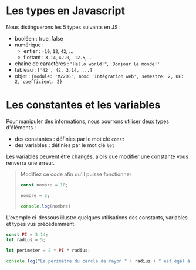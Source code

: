 
# Les types en Javascript

Nous distinguerons les 5 types suivants en JS :

- booléen : true, false
- numérique :
  - entier : `-10`, `12`, `42`, ...
  - flottant : `3.14`, `42.0`, `-12.5`, ...
- chaîne de caractères : `"Hello world!"`, `'Bonjour le monde!'`
- tableau : `['42', 42, 3.14, ...]`
- objet : `{module: 'M2206', nom: 'Intégration web', semestre: 2, UE: 2, coefficient: 2}`

# Les constantes et les variables

Pour manipuler des informations, nous pourrons utiliser deux types d'éléments :

- des constantes : définies par le mot clé `const`
- des variables : définies par le mot clé `let`

Les variables peuvent être changés, alors que modifier une constante vous renverra une erreur.

> Modifiez ce code afin qu'il puisse fonctionner
> 
> ```js runnable
> const nombre = 10;
>
> nombre = 5;
>
> console.log(nombre)
> ```

L'exemple ci-dessous illustre quelques utilisations des constants, variables et types vus précédemment.

```javascript runnable
const PI = 3.14;
let radius = 5;

let perimeter = 2 * PI * radius;

console.log("Le périmètre du cercle de rayon " + radius + " est égal à : " + perimeter);
```